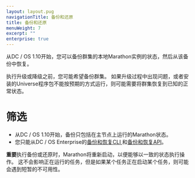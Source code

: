 ```yaml
---
layout: layout.pug
navigationTitle: 备份和还原
title: 备份和还原
menuWeight: 7
excerpt: ""
enterprise: true
---
```

从DC / OS 1.10开始，您可以备份群集的本地Marathon实例的状态，然后从该备份中恢复。

执行升级或降级之前，您可能希望备份群集。 如果升级过程中出现问题，或者安装的Universe程序包不能按预期的方式运行，则可能需要将群集恢复到已知的正常状态。

# 筛选

- 从DC / OS 1.10开始，备份只包括在主节点上运行的Marathon状态。
- 您只能从DC / OS Enterprise的[备份和恢复CLI ](/1.10/administering-clusters/backup-and-restore/backup-restore-cli)和[备份和恢复API](/1.10/administering-clusters/backup-and-restore/backup-restore-api)。

**重要**执行备份或还原时，Marathon将重新启动，以便能够以一致的状态执行操作。 这不会影响正在运行的任务，但是如果某个任务正在启动某个任务，则可能会遇到短暂的不可用性。